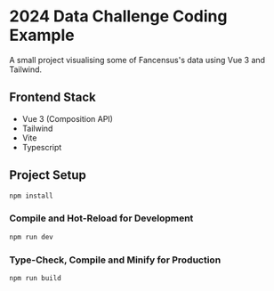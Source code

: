 # 2024 Data Challenge Coding Example

A small project visualising some of Fancensus's data using Vue 3 and Tailwind.

## Frontend Stack

-   Vue 3 (Composition API)
-   Tailwind
-   Vite
-   Typescript

## Project Setup

```sh
npm install
```

### Compile and Hot-Reload for Development

```sh
npm run dev
```

### Type-Check, Compile and Minify for Production

```sh
npm run build
```
